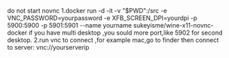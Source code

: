 do not start novnc
1.docker run -d -it -v "$PWD":/src -e VNC_PASSWORD=yourpassword -e XFB_SCREEN_DPI=yourdpi  -p 5900:5900 -p 5901:5901 --name yourname sukeyisme/wine-x11-novnc-docker
if you have multi desktop ,you sould more port,like 5902 for second desktop.
2.run vnc to connect ,for example mac,go to finder then connect to server: vnc://yourserverip
